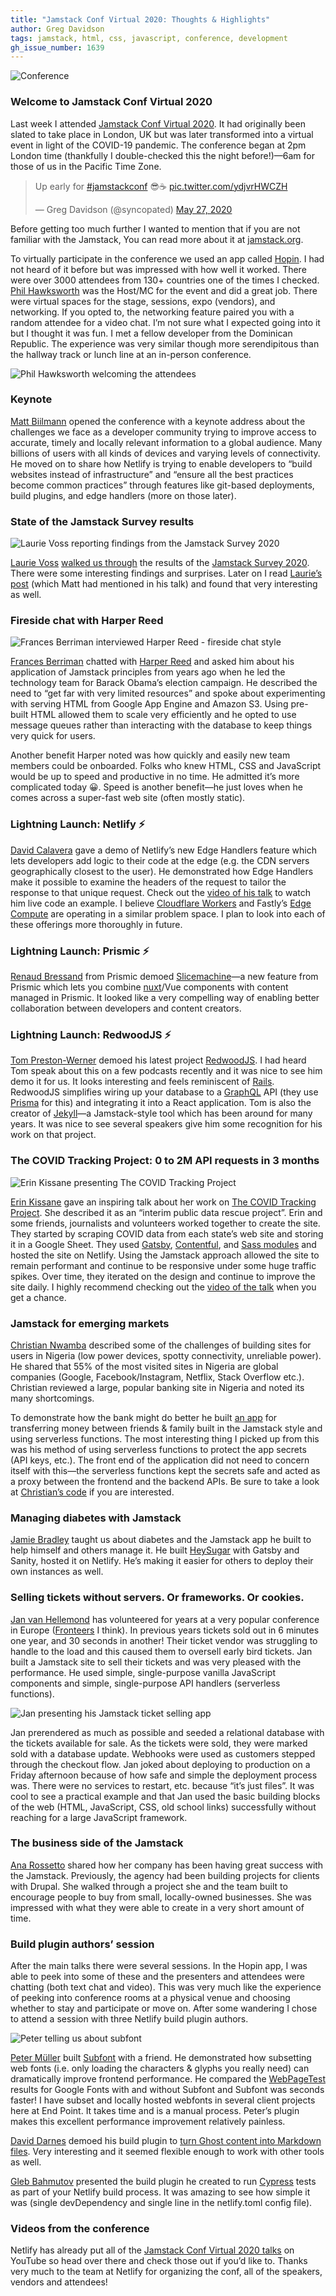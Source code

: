 ```yaml
---
title: "Jamstack Conf Virtual 2020: Thoughts & Highlights"
author: Greg Davidson
tags: jamstack, html, css, javascript, conference, development
gh_issue_number: 1639
---
```


![Conference](/blog/2020/06/16/jamstack-conf-virtual-may-2020/conference.jpg)

### Welcome to Jamstack Conf Virtual 2020

Last week I attended [Jamstack Conf Virtual 2020](https://jamstackconf.com/virtual/). It had originally been slated to take place in London, UK but was later transformed into a virtual event in light of the COVID-19 pandemic. The conference began at 2pm London time (thankfully I double-checked this the night before!)—​6am for those of us in the Pacific Time Zone.

<blockquote class="twitter-tweet"><p lang="en" dir="ltr">Up early for <a href="https://twitter.com/hashtag/jamstackconf?src=hash&amp;ref_src=twsrc%5Etfw">#jamstackconf</a> 😎☕️ <a href="https://t.co/ydjvrHWCZH">pic.twitter.com/ydjvrHWCZH</a></p>— Greg Davidson (@syncopated) <a href="https://twitter.com/syncopated/status/1265637434638778368?ref_src=twsrc%5Etfw">May 27, 2020</a></blockquote> <script async src="https://platform.twitter.com/widgets.js" charset="utf-8"></script>

Before getting too much further I wanted to mention that if you are not familiar with the Jamstack, You can read more about it at [jamstack.org](https://jamstack.org/).

To virtually participate in the conference we used an app called [Hopin](https://hopin.to/). I had not heard of it before but was impressed with how well it worked. There were over 3000 attendees from 130+ countries one of the times I checked. [Phil Hawksworth](https://www.hawksworx.com/) was the Host/​MC for the event and did a great job. There were virtual spaces for the stage, sessions, expo (vendors), and networking. If you opted to, the networking feature paired you with a random attendee for a video chat. I’m not sure what I expected going into it but I thought it was fun. I met a fellow developer from the Dominican Republic. The experience was very similar though more serendipitous than the hallway track or lunch line at an in-person conference.

![Phil Hawksworth welcoming the attendees](/blog/2020/06/16/jamstack-conf-virtual-may-2020/phil-welcome.png)

### Keynote

[Matt Biilmann](https://twitter.com/biilmann) opened the conference with a keynote address about the challenges we face as a developer community trying to improve access to accurate, timely and locally relevant information to a global audience. Many billions of users with all kinds of devices and varying levels of connectivity. He moved on to share how Netlify is trying to enable developers to “build websites instead of infrastructure” and “ensure all the best practices become common practices” through features like git-based deployments, build plugins, and edge handlers (more on those later).

### State of the Jamstack Survey results

![Laurie Voss reporting findings from the Jamstack Survey 2020](/blog/2020/06/16/jamstack-conf-virtual-may-2020/laurie-voss-talk.png)

[Laurie Voss](https://seldo.com/) [walked us through](https://slides.com/seldo/jamstack-survey-2020#/) the results of the [Jamstack Survey 2020](https://www.netlify.com/blog/2020/05/27/state-of-the-jamstack-survey-2020-first-results/). There were some interesting findings and surprises. Later on I read [Laurie’s post](https://seldo.com/posts/you-will-never-be-a-full-stack-developer) (which Matt had mentioned in his talk) and found that very interesting as well.

### Fireside chat with Harper Reed

![Frances Berriman interviewed Harper Reed - fireside chat style](/blog/2020/06/16/jamstack-conf-virtual-may-2020/harper-phae-talk.png)

[Frances Berriman](https://fberriman.com/) chatted with [Harper Reed](https://harperreed.com/) and asked him about his application of Jamstack principles from years ago when he led the technology team for Barack Obama’s election campaign. He described the need to “get far with very limited resources” and spoke about experimenting with serving HTML from Google App Engine and Amazon S3. Using pre-built HTML allowed them to scale very efficiently and he opted to use message queues rather than interacting with the database to keep things very quick for users.

Another benefit Harper noted was how quickly and easily new team members could be onboarded. Folks who knew HTML, CSS and JavaScript would be up to speed and productive in no time. He admitted it’s more complicated today 😀. Speed is another benefit—he just loves when he comes across a super-fast web site (often mostly static).

### Lightning Launch: Netlify ⚡

[David Calavera](https://twitter.com/calavera) gave a demo of Netlify’s new Edge Handlers feature which lets developers add logic to their code at the edge (e.g. the CDN servers geographically closest to the user). He demonstrated how Edge Handlers make it possible to examine the headers of the request to tailor the response to that unique request. Check out the [video of his talk](https://www.youtube.com/watch?v=D44n8YVb5iI) to watch him live code an example. I believe [Cloudflare Workers](https://workers.cloudflare.com/) and Fastly’s [Edge Compute](https://www.fastly.com/products/edge-compute) are operating in a similar problem space. I plan to look into each of these offerings more thoroughly in future.

### Lightning Launch: Prismic ⚡

[Renaud Bressand](https://twitter.com/RenaudBressand) from Prismic demoed [Slicemachine](https://www.slicemachine.dev/)—​a new feature from Prismic which lets you combine [nuxt](https://nuxtjs.org/)/​Vue components with content managed in Prismic. It looked like a very compelling way of enabling better collaboration between developers and content creators.

### Lightning Launch: RedwoodJS ⚡

[Tom Preston-Werner](https://tom.preston-werner.com/) demoed his latest project [RedwoodJS](https://redwoodjs.com/). I had heard Tom speak about this on a few podcasts recently and it was nice to see him demo it for us. It looks interesting and feels reminiscent of [Rails](https://rubyonrails.org/). RedwoodJS simplifies wiring up your database to a [GraphQL](https://graphql.org/) API (they use [Prisma](https://www.prisma.io/) for this) and integrating it into a React application. Tom is also the creator of [Jekyll](https://jekyllrb.com/)—​a Jamstack-style tool which has been around for many years. It was nice to see several speakers give him some recognition for his work on that project.

### The COVID Tracking Project: 0 to 2M API requests in 3 months

![Erin Kissane presenting The COVID Tracking Project](/blog/2020/06/16/jamstack-conf-virtual-may-2020/kissane.png)

[Erin Kissane](http://incisive.nu/) gave an inspiring talk about her work on [The COVID Tracking Project](https://covidtracking.com). She described it as an “interim public data rescue project”. Erin and some friends, journalists and volunteers worked together to create the site. They started by scraping COVID data from each state’s web site and storing it in a Google Sheet. They used [Gatsby](https://www.gatsbyjs.org/), [Contentful](https://www.contentful.com/), and [Sass modules](https://css-tricks.com/introducing-sass-modules/) and hosted the site on Netlify. Using the Jamstack approach allowed the site to remain performant and continue to be responsive under some huge traffic spikes. Over time, they iterated on the design and continue to improve the site daily. I highly recommend checking out the [video of the talk](https://www.youtube.com/watch?v=ryngYoHXNfQ) when you get a chance.

### Jamstack for emerging markets

[Christian Nwamba](https://www.codebeast.dev/) described some of the challenges of building sites for users in Nigeria (low power devices, spotty connectivity, unreliable power). He shared that 55% of the most visited sites in Nigeria are global companies (Google, Facebook/​Instagram, Netflix, Stack Overflow etc.). Christian reviewed a large, popular banking site in Nigeria and noted its many shortcomings.

To demonstrate how the bank might do better he built [an app](https://aka.ms/quickbank) for transferring money between friends &amp; family built in the Jamstack style and using serverless functions. The most interesting thing I picked up from this was his method of using serverless functions to protect the app secrets (API keys, etc.). The front end of the application did not need to concern itself with this—​the serverless functions kept the secrets safe and acted as a proxy between the frontend and the backend APIs. Be sure to take a look at [Christian’s code](https://github.com/christiannwamba/quickbank) if you are interested.

### Managing diabetes with Jamstack

[Jamie Bradley](https://jamiebradley.dev/) taught us about diabetes and the Jamstack app he built to help himself and others manage it. He built [HeySugar](https://heysugar.health/) with Gatsby and Sanity, hosted it on Netlify. He’s making it easier for others to deploy their own instances as well.

### Selling tickets without servers. Or frameworks. Or cookies.

[Jan van Hellemond](https://jvhellemond.nl/) has volunteered for years at a very popular conference in Europe ([Fronteers](https://fronteers.nl/congres) I think). In previous years tickets sold out in 6 minutes one year, and 30 seconds in another! Their ticket vendor was struggling to handle to the load and this caused them to oversell early bird tickets. Jan built a Jamstack site to sell their tickets and was very pleased with the performance. He used simple, single-purpose vanilla JavaScript components and simple, single-purpose API handlers (serverless functions).

![Jan presenting his Jamstack ticket selling app](/blog/2020/06/16/jamstack-conf-virtual-may-2020/tickets.png)

Jan prerendered as much as possible and seeded a relational database with the tickets available for sale. As the tickets were sold, they were marked sold with a database update. Webhooks were used as customers stepped through the checkout flow. Jan joked about deploying to production on a Friday afternoon because of how safe and simple the deployment process was. There were no services to restart, etc. because “it’s just files”. It was cool to see a practical example and that Jan used the basic building blocks of the web (HTML, JavaScript, CSS, old school links) successfully without reaching for a large JavaScript framework.

### The business side of the Jamstack

[Ana Rossetto](https://twitter.com/_anarossetto_) shared how her company has been having great success with the Jamstack. Previously, the agency had been building projects for clients with Drupal. She walked through a project she and the team built to encourage people to buy from small, locally-owned businesses. She was impressed with what they were able to create in a very short amount of time.

### Build plugin authors’ session

After the main talks there were several sessions. In the Hopin app, I was able to peek into some of these and the presenters and attendees were chatting (both text chat and video). This was very much like the experience of peeking into conference rooms at a physical venue and choosing whether to stay and participate or move on. After some wandering I chose to attend a session with three Netlify build plugin authors.

![Peter telling us about subfont](/blog/2020/06/16/jamstack-conf-virtual-may-2020/subfont.png)

[Peter Müller](https://mntr.dk/) built [Subfont](https://github.com/Munter/netlify-plugin-subfont) with a friend. He demonstrated how subsetting web fonts (i.e. only loading the characters &amp; glyphs you really need) can dramatically improve frontend performance. He compared the [WebPageTest](https://webpagetest.org/) results for Google Fonts with and without Subfont and Subfont was seconds faster! I have subset and locally hosted webfonts in several client projects here at End Point. It takes time and is a manual process. Peter’s plugin makes this excellent performance improvement relatively painless.

[David Darnes](https://darn.es/) demoed his build plugin to [turn Ghost content into Markdown files](https://github.com/daviddarnes/netlify-plugin-ghost-markdown). Very interesting and it seemed flexible enough to work with other tools as well.

[Gleb Bahmutov](https://twitter.com/bahmutov) presented the build plugin he created to run [Cypress](https://www.cypress.io/) tests as part of your Netlify build process. It was amazing to see how simple it was (single devDependency and single line in the netlify.toml config file).

### Videos from the conference

Netlify has already put all of the [Jamstack Conf Virtual 2020 talks](https://www.youtube.com/playlist?list=PL58Wk5g77lF8jzqp_1cViDf-WilJsAvqT) on YouTube so head over there and check those out if you’d like to. Thanks very much to the team at Netlify for organizing the conf, all of the speakers, vendors and attendees!
